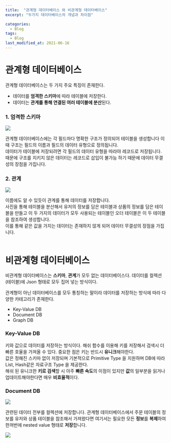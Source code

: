 ```yaml
---
title:  "관계형 데이터베이스 와 비관계형 데이터베이스"
excerpt: "두가지 데이터베이스의 개념과 차이점"

categories:
  - Blog
tags:
  - Blog
last_modified_at: 2021-06-16
---
```

# 관계형 데이터베이스
관계형 데이터베이스는 두 가지 주요 특징이 존재한다.  
* 데이터를 **엄격한 스키마**에 따라 테이블에 저장한다.
* 데이터는 **관계를 통해 연결된 여러 테이블에 분산**된다.

### 1. 엄격한 스키마
![](https://user-images.githubusercontent.com/71869837/122227336-c0adfc00-cef1-11eb-9f4d-d1b8ddb0bdf5.png)

관계형 데이터베이스에는 각 필드마다 명확한 구조가 정의되어 테이블을 생성합니다 이 때 구조는 필드의 이름과 필드의 데이터 유형으로 정의됩니다.  
데이터가 테이블에 저장되려면 각 필드의 데이터 유형을 따라야 레코드로 저장됩니다. 때문에 구조를 지키지 않은 데이터는 레코드로 삽입이 불가능 하기 때문에 데이터 무결성의 장점을 가집니다.

### 2. 관계
![](https://user-images.githubusercontent.com/71869837/122237776-901e9000-cefa-11eb-81db-f51ba2844182.png)

이름에도 알 수 있듯이 관계를 통해 데이터를 저장합니다.  
사진을 통해 테이블을 분산해서 유저의 정보를 담은 테이블과 상품의 정보를 담은 테이블을 만들고 이 두 가지의 데이터가 모두 사용되는 테이블인 오더 테이블은 이 두 테이블을 참조하여 생성합니다.  
이를 통해 같은 값을 가지는 데이터는 존재하지 않게 되어 데이터 무결성의 장점을 가집니다.  
<br>

# 비관계형 데이터베이스
비관계형 데이터베이스는 **스키마**, **관계**가 모두 없는 데이터베이스다. 데이터를 컬렉션(테이블)에 Json 형태로 모두 집어 넣는 방식이다.

관계형이 아닌 데이터베이스를 모두 통칭하는 말이라 데이터를 저장하는 방식에 따라 다양한 카테고리가 존재한다. 
* Key-Value DB
* Document DB
* Graph DB

### Key-Value DB

키와 값으로 데이터를 저장하는 방식이다. 해쉬 함수를 이용해 키를 저장해서 검색시 더 빠른 호율을 가져올 수 있다. 중요한 점은 키는 반드시 **유니크**해야한다.  
값은 정해진 스키마 없이 저장되며 기본적으로 Primitive Type 을 지원하며 DB에 따라 List, Hash같은 자료구조 Type 을 제공한다.  
해쉬 된 유니크한 **키로 검색**할 시 아주 **빠른 속도**의 이점이 있지만 **값**의 일부분을 읽거나 업데이트해야한다면 매우 **비효율적**이다.

### Document DB

![](https://user-images.githubusercontent.com/71869837/122325266-356e4e00-cf65-11eb-9c7a-80805520e180.png)

관련된 데이터 전부를 컬렉션에 저장합니다. 관계형 데이터베이스에서 주문 테이블의 정보를 유저와 상품 테이블을 참조해서 가져왔다면 여기서는 필요한 모든 **정보**를 **복제**하여 한꺼번에 nested value 형태로 **저장**합니다.

![](https://user-images.githubusercontent.com/71869837/122335798-cbf73b00-cf76-11eb-9e0c-5e0734ed6daf.png)



